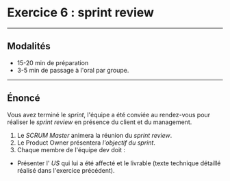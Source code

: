 # Exercice 6 : sprint review

---

## Modalités

- 15-20 min de préparation
- 3-5 min de passage à l'oral par groupe.

---

## Énoncé

Vous avez terminé le *sprint*, l'équipe a été conviée au rendez-vous pour réaliser le *sprint review* en présence du client et du management.

1. Le *SCRUM Master* animera la réunion du *sprint review*.
2. Le Product Owner présentera *l'objectif du sprint*.
3. Chaque membre de l'équipe dev doit :
- Présenter l' *US* qui lui a été affecté et le livrable (texte technique détaillé réalisé dans l'exercice précédent).